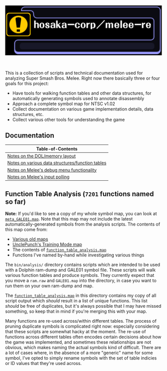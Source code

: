 ![hosaka-corp/melee-re](banner.png)

<br>

This is a collection of scripts and technical documentation used for analyzing
Super Smash Bros. Melee. Right now there basically three or four goals for this project:

- Have tools for walking function tables and other data structures, for automatically
generating symbols used to annotate disassembly
- Approach a complete symbol map for NTSC v1.02
- Collect documentation on various game implementation details, data structures, etc.
- Collect various other tools for understanding the game


## Documentation

| Table-of-Contents  | 
| ------------- | 
| [Notes on the DOL/memory layout](docs/LINKERMAP.md)   |
| [Notes on various data structures/function tables](docs/STRUCT.md)    |
| [Notes on Melee's debug menu functionality](docs/DEBUG.md) |
| [Notes on Melee's input polling](docs/INPUTS.md) |

## Function Table Analysis (`7201` functions named so far)
**Note:** If you'd like to see a copy of my whole symbol map, you can look
at [`meta_GALE01.map`](meta_GALE01.map). Note that this map may not include
the latest automatically-generated symbols from the analysis scripts.
The contents of this map come from:

- [Various old maps](https://smashboards.com/threads/smashboards-community-symbol-map.426763/)
- [UnclePunch's Training Mode map](https://github.com/UnclePunch/Training-Mode)
- The contents of [`function_table_analysis.map`](bin/analysis/function_table_analysis.map) 
- Functions I've named by-hand while investigating various things

The `bin/analysis/` directory contains scripts which are intended to be used
with a Dolphin ram-dump and GALE01 symbol file. These scripts will walk various
function tables and produce symbols. They currently expect that you move a 
`ram.raw` and `GALE01.map` into the directory, in case you want to run them
on your own ram-dump and map.

The [`function_table_analysis.map`](bin/analysis/function_table_analysis.map) 
in this directory contains my copy of all script output which _should_ result 
in a list of unique functions. This list *should* be free of duplicates,
but it's always possible that I may have missed something, so keep that in
mind if you're merging this with your map.

Many functions are re-used across/within different tables. The process of pruning 
duplicate symbols is complicated right now: especially considering that these 
scripts are somewhat hacky at the moment. The re-use of functions across different 
tables often encodes certain decisions about how the game was implemented, and 
sometimes these relationships are not obvious, which makes naming the actual
symbols kind of difficult. There are a lot of cases where, in the absence of
a more "generic" name for some symbol, I've opted to simply rename symbols with
the set of table indicies or ID values that they're used across. 

